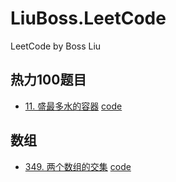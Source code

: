 # LiuBoss.LeetCode
LeetCode by Boss Liu

## 热力100题目
* [11. 盛最多水的容器](https://leetcode-cn.com/problems/container-with-most-water/) [code](./Code/11.py)

## 数组

* [349. 两个数组的交集](https://leetcode-cn.com/problems/intersection-of-two-arrays/) [code](./Code/349.py)